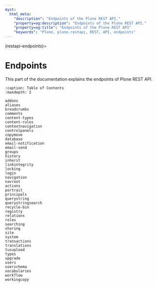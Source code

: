 ```yaml
---
myst:
  html_meta:
    "description": "Endpoints of the Plone REST API."
    "property=og:description": "Endpoints of the Plone REST API."
    "property=og:title": "Endpoints of the Plone REST API"
    "keywords": "Plone, plone.restapi, REST, API, endpoints"
---
```


(restapi-endpoints)=

# Endpoints

This part of the documentation explains the endpoints of Plone REST API.

```{toctree}
:caption: Table of Contents
:maxdepth: 2

addons
aliases
breadcrumbs
comments
content-types
content-rules
contextnavigation
controlpanels
copymove
database
email-notification
email-send
groups
history
inherit
linkintegrity
locking
login
navigation
navroot
actions
portrait
principals
querystring
querystringsearch
recycle-bin
registry
relations
roles
searching
sharing
site
system
transactions
translations
tusupload
types
upgrade
users
userschema
vocabularies
workflow
workingcopy
```
